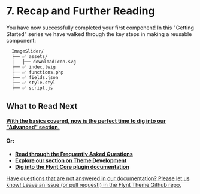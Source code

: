 # 7. Recap and Further Reading

You have now successfully completed your first component! In this "Getting Started" series we have walked through the key steps in making a reusable component:

```
  ImageSlider/
  ├── ✅ assets/
  |   ├── downloadIcon.svg
  ├── ✅ index.twig
  ├── ✅ functions.php
  ├── ✅ fields.json
  ├── ✅ style.styl
  ├── ✅ script.js
```

<div class="alert">
  <h2>What to Read Next</h2>
  <p><strong><a href="../advanced/readme.md">With the basics covered, now is the perfect time to dig into our "Advanced" section.</a></strong></p>
  <h4>Or:</h4>
  <ul>
    <li><strong><a href="../faq/readme.md">Read through the Frequently Asked Questions</a></strong></li>
    <li><strong><a href="../theme-development/readme.md">Explore our section on Theme Development</a></strong></li>
    <li><strong><a href="../add-link">Dig into the Flynt Core plugin documentation</a></strong></li>
  </ul>
</div>

<a href="/add-link" class="source-note">Have questions that are not answered in our documentation? Please let us know! Leave an issue (or pull request!) in the Flynt Theme Github repo.</a>
